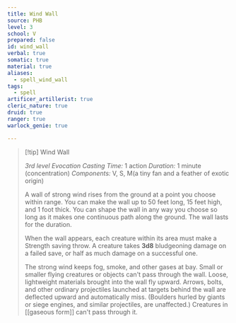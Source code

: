 ```yaml
---
title: Wind Wall
source: PHB
level: 3
school: V
prepared: false
id: wind_wall
verbal: true
somatic: true
material: true
aliases:
  - spell_wind_wall
tags:
  - spell
artificer_artillerist: true
cleric_nature: true
druid: true
ranger: true
warlock_genie: true

---
```

>[!tip] Wind Wall
>
> *3rd level Evocation*
> *Casting Time:* 1 action
> *Duration:* 1 minute (concentration)
> *Components:* V, S, M(a tiny fan and a feather of exotic origin)
>
>A wall of strong wind rises from the ground at a point you choose within range. You can make the wall up to 50 feet long, 15 feet high, and 1 foot thick. You can shape the wall in any way you choose so long as it makes one continuous path along the ground. The wall lasts for the duration.
>
>When the wall appears, each creature within its area must make a Strength saving throw. A creature takes **3d8** bludgeoning damage on a failed save, or half as much damage on a successful one.
>
>The strong wind keeps fog, smoke, and other gases at bay. Small or smaller flying creatures or objects can't pass through the wall. Loose, lightweight materials brought into the wall fly upward. Arrows, bolts, and other ordinary projectiles launched at targets behind the wall are deflected upward and automatically miss. (Boulders hurled by giants or siege engines, and similar projectiles, are unaffected.) Creatures in [[gaseous form]] can't pass through it.
>

